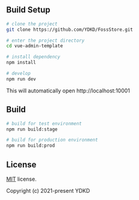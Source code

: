 
## Build Setup

```bash
# clone the project
git clone https://github.com/YDKD/FossStore.git

# enter the project directory
cd vue-admin-template

# install dependency
npm install

# develop
npm run dev
```

This will automatically open http://localhost:10001

## Build

```bash
# build for test environment
npm run build:stage

# build for production environment
npm run build:prod
```

## License

[MIT](https://github.com/PanJiaChen/vue-admin-template/blob/master/LICENSE) license.

Copyright (c) 2021-present YDKD
